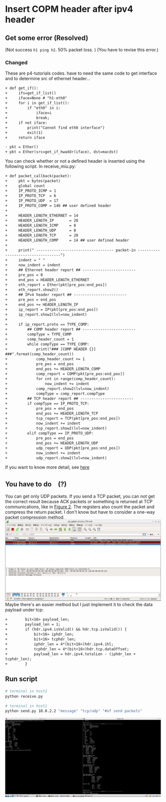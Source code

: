 # Insert COPM header after ipv4 header
## Get some error (Resolved)
(Not success `h1 ping h2`. 50% packet loss. <bf>)
(You have to revise this error.)
### Changed
These are p4-tutorials codes. have to need the same code to get interface and to determine src of ethernet header...
```diff_python
+ def get_if():
+     ifs=get_if_list()
+     iface=None # "h1-eth0"
+     for i in get_if_list():
+         if "eth0" in i:
+             iface=i
+             break;
+     if not iface:
+         print("Cannot find eth0 interface")
+         exit(1)
+     return iface
```
```diff_python
- pkt = Ether()
+ pkt = Ether(src=get_if_hwaddr(iface), dst=macdst)
```
You can check whether or not a defined header is inserted using the following script.
In receive_miu.py:
```diff_python
+ def packet_callback(packet):
+     pkt = bytes(packet)
+     global count
+     IP_PROTO_ICMP = 1
+     IP_PROTO_TCP  = 6
+     IP_PROTO_UDP  = 17
+     IP_PROTO_COMP = 146 ## user defined header
+     
+     HEADER_LENGTH_ETHERNET = 14
+     HEADER_LENGTH_IP       = 20
+     HEADER_LENGTH_ICMP     = 8
+     HEADER_LENGTH_UDP      = 8
+     HEADER_LENGTH_TCP      = 20
+     HEADER_LENGTH_COMP     = 14 ## user defined header
+     
+     print(" ----------------------------------- packet-in -----------------------------------")
+     indent = " "
+     now_indent = indent
+     ## Ethernet header report ## ------------------------
+     pre_pos = 0
+     end_pos = HEADER_LENGTH_ETHERNET
+     eth_report = Ether(pkt[pre_pos:end_pos])
+     eth_report.show2()    
+     ## IPv4 header report ## ------------------------
+     pre_pos = end_pos
+     end_pos += HEADER_LENGTH_IP
+     ip_report = IP(pkt[pre_pos:end_pos])
+     ip_report.show2(lvl=now_indent)
+     
+     if ip_report.proto == TYPE_COMP:
+         ## COMP header report ## ------------------------
+         compType = TYPE_COMP
+         comp_header_count = 1
+         while compType == TYPE_COMP:
+             print("### [COMP HEADER {}] ###".format(comp_header_count))
+             comp_header_count += 1
+             pre_pos = end_pos
+             end_pos += HEADER_LENGTH_COMP
+             comp_report = COMP(pkt[pre_pos:end_pos])
+             for cnt in range(comp_header_count):
+                 now_indent += indent
+             comp_report.show2(lvl=now_indent)
+             compType = comp_report.compType
+         ## TCP header report ## ------------------------
+         if compType == IP_PROTO_TCP:
+             pre_pos = end_pos
+             end_pos += HEADER_LENGTH_TCP
+             tcp_report = TCP(pkt[pre_pos:end_pos])
+             now_indent += indent
+             tcp_report.show2(lvl=now_indent)
+         elif compType == IP_PROTO_UDP:
+             pre_pos = end_pos
+             end_pos += HEADER_LENGTH_UDP
+             udp_report = UDP(pkt[pre_pos:end_pos])
+             now_indent += indent
+             udp_report.show2(lvl=now_indent)
```
If you want to know more detail, see [here](https://forum.p4.org/t/decoding-header-stacks-in-python-scapy/315/2)

## You have to do　(?)
You can get only UDP packets. If you send a TCP packet, you can not get the correct result because ACK packets or something is returned at TCP communications, like in [Figure 2](./png/tcp.png). The registers also count the packet and compress the return packet. I don't know but have to consider a one-way packet compression method. <br>
<img src="./png/tcp.png" width="600px"> <br>
Maybe there's an easier method but I just implement it to check the data payload under tcp:
```diff_C
+        bit<16> payload_len;
+        payload_len = 1;
+        if (hdr.ipv4.isValid() && hdr.tcp.isValid()) {
+            bit<16> iphdr_len;
+            bit<16> tcphdr_len;
+            iphdr_len = 4*(bit<16>)hdr.ipv4.ihl;
+            tcphdr_len = 4*(bit<16>)hdr.tcp.dataOffset;
+            payload_len = hdr.ipv4.totalLen - (iphdr_len + tcphdr_len);
+        }
```
## Run script
```bash
# terminal in host2
python receive.py
```
```bash
# terminal in host1
python send.py 10.0.2.2 "message" "tcp/udp" "#of send packets"
```
<img src="./png/3.png" width="900px">
